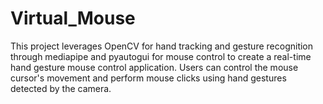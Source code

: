 # Virtual_Mouse

This project leverages OpenCV for hand tracking and gesture recognition through mediapipe and pyautogui for mouse control to create a real-time hand gesture mouse control application. Users can control the mouse cursor's movement and perform mouse clicks using hand gestures detected by the camera.
